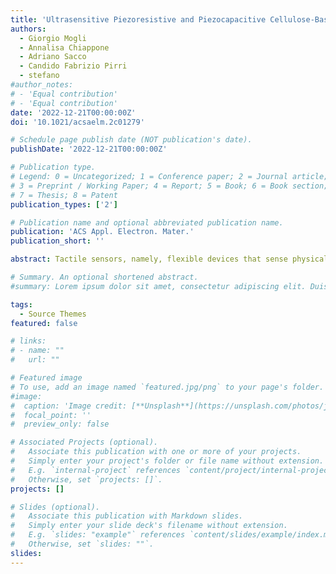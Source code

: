 ```yaml
---
title: 'Ultrasensitive Piezoresistive and Piezocapacitive Cellulose-Based Ionic Hydrogels for Wearable Multifunctional Sensing'
authors:
  - Giorgio Mogli
  - Annalisa Chiappone
  - Adriano Sacco
  - Candido Fabrizio Pirri
  - stefano
#author_notes:
# - 'Equal contribution'
# - 'Equal contribution'
date: '2022-12-21T00:00:00Z'
doi: '10.1021/acsaelm.2c01279'

# Schedule page publish date (NOT publication's date).
publishDate: '2022-12-21T00:00:00Z'

# Publication type.
# Legend: 0 = Uncategorized; 1 = Conference paper; 2 = Journal article;
# 3 = Preprint / Working Paper; 4 = Report; 5 = Book; 6 = Book section;
# 7 = Thesis; 8 = Patent
publication_types: ['2']

# Publication name and optional abbreviated publication name.
publication: 'ACS Appl. Electron. Mater.'
publication_short: ''

abstract: Tactile sensors, namely, flexible devices that sense physical stimuli, have received much attention in the last few decades due to their applicability in a wide range of fields like the world of wearables, soft robotics, prosthetics, and e-skin. Nevertheless, achieving a trade-off among stretchability, good sensitivity, easy manufacturability, and multisensing ability is still a challenge. Herein, an extremely flexible strain sensor composed of a cellulose-based hydrogel is presented. A natural biocompatible carboxymethylcellulose (CMC) hydrogel endowed with ionic conductivity by sodium chloride (NaCl) was used as the sensitive part. Both the sensible layer and electrodes were investigated with an innovative approach for wearable sensor applications based on electrochemical impedance spectroscopy to find the best device configuration. The sensor, exploitable both as a piezoresistor and as a piezocapacitor, presents high sensitivity to external stimuli, together with an extreme stretchability of up to 600%, showing the best strain and temperature sensitivity among the ionic conductive hydrogel-based devices presented in the literature. The very high strain sensitivity enables the hydrogel to be implemented in wearable strain sensors to monitor different human motions and physiological signals, representing a valid solution for the realization of transparent, easily manufacturable, and low-environmental-impact devices.

# Summary. An optional shortened abstract.
#summary: Lorem ipsum dolor sit amet, consectetur adipiscing elit. Duis posuere tellus ac convallis placerat. Proin tincidunt magna sed ex sollicitudin condimentum.

tags:
  - Source Themes
featured: false

# links:
# - name: ""
#   url: ""

# Featured image
# To use, add an image named `featured.jpg/png` to your page's folder.
#image:
#  caption: 'Image credit: [**Unsplash**](https://unsplash.com/photos/jdD8gXaTZsc)'
#  focal_point: ''
#  preview_only: false

# Associated Projects (optional).
#   Associate this publication with one or more of your projects.
#   Simply enter your project's folder or file name without extension.
#   E.g. `internal-project` references `content/project/internal-project/index.md`.
#   Otherwise, set `projects: []`.
projects: []

# Slides (optional).
#   Associate this publication with Markdown slides.
#   Simply enter your slide deck's filename without extension.
#   E.g. `slides: "example"` references `content/slides/example/index.md`.
#   Otherwise, set `slides: ""`.
slides:
---
```

